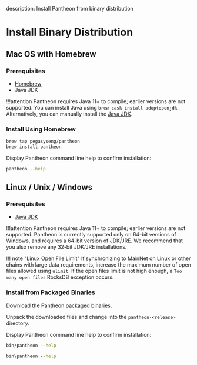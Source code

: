 description: Install Pantheon from binary distribution
<!--- END of page meta data -->

# Install Binary Distribution

## Mac OS with Homebrew

### Prerequisites

* [Homebrew](https://brew.sh/)
* Java JDK

!!!attention
    Pantheon requires Java 11+ to compile; earlier versions are not supported. You can install Java using `brew cask install adoptopenjdk`. Alternatively, you can manually install the [Java JDK](http://www.oracle.com/technetwork/java/javase/downloads/index.html).

### Install Using Homebrew

```bash
brew tap pegasyseng/pantheon
brew install pantheon
```
Display Pantheon command line help to confirm installation:

```bash
pantheon --help
```

## Linux / Unix / Windows

### Prerequisites

* [Java JDK](http://www.oracle.com/technetwork/java/javase/downloads/index.html)

!!!attention
    Pantheon requires Java 11+ to compile; earlier versions are not supported.
    Pantheon is currently supported only on 64-bit versions of Windows, and requires a 64-bit version of JDK/JRE.
    We recommend that you also remove any 32-bit JDK/JRE installations.

!!! note "Linux Open File Limit"
    If synchronizing to MainNet on Linux or other chains with large data requirements, increase the maximum
    number of open files allowed using `ulimit`. If the open files limit is not high enough, a `Too many open files` RocksDB exception occurs.

### Install from Packaged Binaries

Download the Pantheon [packaged binaries](https://pegasys.tech/solutions/).

Unpack the downloaded files and change into the `pantheon-<release>` directory.

Display Pantheon command line help to confirm installation:

```bash tab="Linux/macOS"
bin/pantheon --help
```

```bat tab="Windows"
bin\pantheon --help
```
